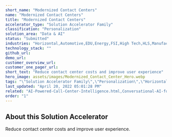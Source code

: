 ```yaml
---
short_name: "Modernized Contact Centers"
name: "Modernized Contact Centers"
title: "Modernized Contact Centers"
accelerator_type: "Solution Accelerator Family"
classification: "Personalization"
solution_area: "Data & AI"
status: "Submitted"
industries: "Horizontal,Automotive,EDU,Energy,FSI,High Tech,HLS,Manufacturing,Media and Entertainment,Professional Services,Retail,SLG"
technology_stack: ""
github_url: 
demo_url: 
customer_overview_url: 
customer_one_pager_url: 
short_text: "Reduce contact center costs and improve user experience"
hero_image: assets/images/Modernized_Contact_Center_Hero.webp
tags: "\"Solution Accelerator Family\",\"Personalization\",\"Horizontal\",\"Automotive\",\"EDU\",\"Energy\",\"FSI\",\"High Tech\",\"HLS\",\"Manufacturing\",\"Media and Entertainment\",\"Professional Services\",\"Retail\",\"SLG\",\"Data & AI\""
last_updated: "April 20, 2022 05:01:28 PM"
related: "AI-Powered-Call-Center-Intelligence.html,Conversational-AI-for-Retail.html,Conversational-AI-for-State-and-Local-Government.html,Call-Center-Analytics.html,Customer-and-IT-Helpdesk-Intelligence.html,Customer-Complaint-Management.html,IT-Helpdesk-Bot.html"
order: "1"
---
```

## About this Solution Accelerator

Reduce contact center costs and improve user experience.
